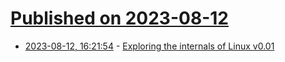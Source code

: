 # [Published on 2023-08-12](index.md)

* [2023-08-12, 16:21:54](https://lobste.rs/s/h5hauj/exploring_internals_linux_v0_01) - [Exploring the internals of Linux v0.01](https://seiya.me/blog/reading-linux-v0.01)

